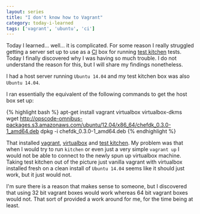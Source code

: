 ```yaml
---
layout: series
title: "I don't know how to Vagrant"
category: today-i-learned
tags: ['vagrant', 'ubuntu', 'ci']
---
```


Today I learned... well... it is complicated. For some reason I really struggled getting a server set up to use as a [CI][ci] box for running [test kitchen][testkitchen] tests. Today I finally discovered why I was having so much trouble. I do not understand the reason for this, but I will share my findings nonetheless.

I had a host server running `Ubuntu 14.04` and my test kitchen box was also `Ubuntu 14.04`.

I ran essentially the equivalent of the following commands to get the host box set up:

{% highlight bash %}
apt-get install vagrant virtualbox virtualbox-dkms
wget http://opscode-omnibus-packages.s3.amazonaws.com/ubuntu/12.04/x86_64/chefdk_0.3.0-1_amd64.deb
dpkg -i chefdk_0.3.0-1_amd64.deb
{% endhighlight %}

That installed [vagrant][vagrant], [virtualbox][virtualbox] and [test kitchen][testkitchen]. My problem was that when I would try to run `kitchen` or even just a very simple `vagrant up` I would not be able to connect to the newly spun up virtualbox machine. Taking test kitchen out of the picture just vanilla vagrant with virtualbox installed fresh on a clean install of `Ubuntu 14.04` seems like it should just work, but it just would not.

I'm sure there is a reason that makes sense to someone, but I discovered that using 32 bit vagrant boxes would work whereas 64 bit vagrant boxes would not. That sort of provided a work around for me, for the time being at least.


[testkitchen]: http://kitchen.ci/
[ci]: http://en.wikipedia.org/wiki/Continuous_integration
[vagrant]: http://en.wikipedia.org/wiki/Vagrant_(software)
[virtualbox]: https://www.virtualbox.org/
